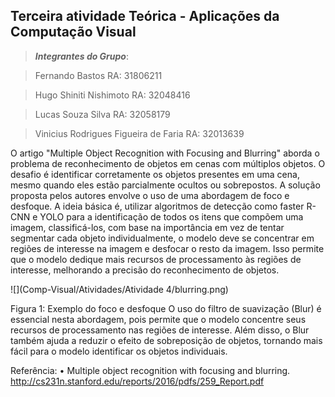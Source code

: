 ## Terceira atividade Teórica - Aplicações da Computação Visual

>***Integrantes do Grupo***:

> Fernando Bastos
> RA: 31806211

> Hugo Shiniti Nishimoto
> RA: 32048416

> Lucas Souza Silva
> RA: 32058179

> Vinicius Rodrigues Figueira de Faria 
> RA: 32013639
> 
O artigo "Multiple Object Recognition with Focusing and Blurring" aborda o problema de reconhecimento de objetos em cenas com múltiplos objetos. 
O desafio é identificar corretamente os objetos presentes em uma cena, mesmo quando eles estão parcialmente ocultos ou sobrepostos.
A solução proposta pelos autores envolve o uso de uma abordagem de foco e desfoque. A ideia básica é, utilizar algoritmos de detecção como faster R-CNN e 
YOLO para a identificação de todos os itens que compõem uma imagem, classificá-los, com base na importância em vez de tentar segmentar cada objeto individualmente, 
o modelo deve se concentrar em regiões de interesse na imagem e desfocar o resto da imagem. Isso permite que o modelo dedique mais recursos de processamento às regiões de interesse, melhorando a precisão do reconhecimento de objetos.

![](Comp-Visual/Atividades/Atividade 4/blurring.png)

Figura 1: Exemplo do foco e desfoque
O uso do filtro de suavização (Blur)  é essencial nesta abordagem, pois permite que o modelo concentre seus recursos de processamento nas regiões de interesse. 
Além disso, o Blur também ajuda a reduzir o efeito de sobreposição de objetos, tornando mais fácil para o modelo identificar os objetos individuais.

Referência: 
•	Multiple object recognition with focusing and blurring. http://cs231n.stanford.edu/reports/2016/pdfs/259_Report.pdf
